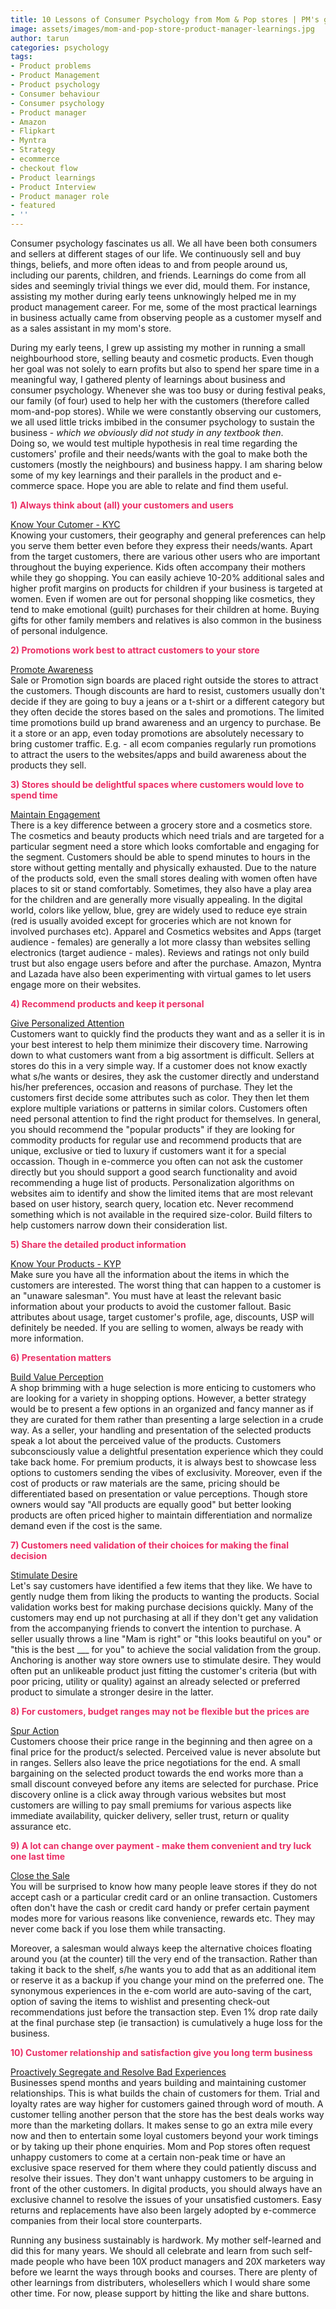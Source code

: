 ```yaml
---
title: 10 Lessons of Consumer Psychology from Mom & Pop stores | PM's guide to business
image: assets/images/mom-and-pop-store-product-manager-learnings.jpg
author: tarun
categories: psychology
tags:
- Product problems
- Product Management
- Product psychology
- Consumer behaviour
- Consumer psychology
- Product manager
- Amazon
- Flipkart
- Myntra
- Strategy
- ecommerce
- checkout flow
- Product learnings
- Product Interview
- Product manager role
- featured
- ''
---
```


Consumer psychology fascinates us all. We all have been both consumers and sellers at different stages of our life. We continuously sell and buy things, beliefs, and more often ideas to and from people around us, including our parents, children, and friends. Learnings do come from all sides and seemingly trivial things we ever did, mould them. For instance, assisting my mother during early teens unknowingly helped me in my product management career. For me, some of the most practical learnings in business actually came from observing people as a customer myself and as a sales assistant in my mom's store. 

During my early teens, I grew up assisting my mother in running a small neighbourhood store, selling beauty and cosmetic products. Even though her goal was not solely to earn profits but also to spend her spare time in a meaningful way, I gathered plenty of learnings about business and consumer psychology. Whenever she was too busy or during festival peaks, our family (of four) used to help her with the customers (therefore called mom-and-pop stores). While we were constantly observing our customers, we all used little tricks imbibed in the consumer psychology to sustain the business -  <i>which we obviously did not study in any textbook then</i>. <br>Doing so, we would test multiple hypothesis in real time regarding the customers' profile and their needs/wants with the goal to make both the customers (mostly the neighbours) and business happy. I am sharing below some of my key learnings and their parallels in the product and e-commerce space. Hope you are able to relate and find them useful.

<p style="color: #EA2F65"> <b>1) Always think about (all) your customers and users</b></p>

<u>Know Your Cutomer - KYC</u><br>
Knowing your customers, their geography and general preferences can help you serve them better even before they express their needs/wants. Apart from the target customers, there are various other users who are important throughout the buying experience. Kids often accompany their mothers while they go shopping. You can easily achieve 10-20% additional sales and higher profit margins on products for children if your business is targeted at women. Even if women are out for personal shopping like cosmetics, they tend to make emotional (guilt) purchases for their children at home. Buying gifts for other family members and relatives is also common in the business of personal indulgence.

<p style="color: #EA2F65"> <b>2) Promotions work best to attract customers to your store</b></p>

<u>Promote Awareness</u><br>
Sale or Promotion sign boards are placed right outside the stores to attract the customers. Though discounts are hard to resist, customers usually don't decide if they are going to buy a jeans or a t-shirt or a different category but they often decide the stores based on the sales and promotions. The limited time promotions build up brand awareness and an urgency to purchase. Be it a store or an app, even today promotions are absolutely necessary to bring customer traffic. E.g. - all ecom companies regularly run promotions to attract the users to the websites/apps and build awareness about the products they sell. 

<p style="color: #EA2F65"> <b>3) Stores should be delightful spaces where customers would love to spend time </b></p>

<u>Maintain Engagement</u><br>
There is a key difference between a grocery store and a cosmetics store. The cosmetics and beauty products which need trials and are targeted for a particular segment need a store which looks comfortable and engaging for the segment. Customers should be able to spend minutes to hours in the store without getting mentally and physically exhausted. Due to the nature of the products sold, even the  small stores dealing with women often have places to sit or stand comfortably. Sometimes, they also have a play area for the children and are generally more visually appealing.
In the digital world, colors like yellow, blue, grey are widely used to reduce eye strain (red is usually avoided except for groceries which are not known for involved purchases etc). Apparel and Cosmetics websites and Apps (target audience - females) are generally a lot more classy than websites selling electronics (target audience - males).  Reviews and ratings not only build trust but also engage users before and after the purchase. Amazon, Myntra and Lazada have also been experimenting with virtual games to let users engage more on their websites.

<p style="color: #EA2F65"> <b>4)  Recommend products and keep it personal</b></p>

<u>Give Personalized Attention</u> <br>
Customers want to quickly find the products they want and as a seller it is in your best interest to help them minimize their discovery time. Narrowing down to what customers want from a big assortment is difficult. Sellers at stores do this in a very simple way.  If a customer does not know exactly what s/he wants or desires, they ask the customer directly and understand his/her preferences, occasion and reasons of purchase. They let the customers first decide some attributes such as color. They then let them explore multiple variations or patterns in similar colors. Customers often need personal attention to find the right product for themselves. In general, you should recommend the "popular products" if they are looking for commodity products for regular use and recommend products that are unique, exclusive or tied to luxury if customers want it for a special occassion.
Though in e-commerce you often can not ask the customer directly but you should support a good search functionality and avoid recommending a huge list of products. Personalization algorithms on websites aim to identify and show the limited items that are most relevant based on user history, search query, location etc. Never recommend something which is not available in the required size-color. Build filters to help customers narrow down their consideration list.

<p style="color: #EA2F65"> <b>5) Share the detailed product information </b></p>

<u>Know Your Products - KYP</u><br>
Make sure you have all the information about the items in which the customers are interested.
The worst thing that can happen to a customer is an "unaware salesman". You must have at least the relevant basic information about your products to avoid the customer fallout. Basic attributes about usage, target customer's profile, age, discounts, USP will definitely be needed. If you are selling to women, always be ready with more information. 

<p style="color: #EA2F65"> <b>6) Presentation matters </b></p>

<u>Build Value Perception</u><br>
A shop brimming with a huge selection is more enticing to customers who are looking for a variety in shopping options. 
However, a better strategy would be to present a few options in an organized and fancy manner as if they are curated for them rather than presenting a large selection in a crude way. As a seller, your handling and presentation of the selected products speak a lot about the perceived value of the products. Customers subconsciously value a delightful presentation experience which they could take back home. For premium products, it is always best to showcase less options to customers sending the vibes of exclusivity.
Moreover, even if the cost of products or raw materials are the same, pricing should be differentiated based on presentation or value perceptions. Though store owners would say "All products are equally good" but better looking products are often priced higher to maintain differentiation and normalize demand even if the cost is the same.

<p style="color: #EA2F65"> <b>7) Customers need validation of their choices for making the final decision</b></p>

<u>Stimulate Desire</u> <br>
Let's say customers have identified a few items that they like. We have to gently nudge them from liking the products to wanting the products. Social validation works best for making purchase decisions quickly.  Many of the customers may end up not purchasing at all if they don't get any validation from the accompanying friends to convert the intention to purchase. A seller usually throws a line "Mam is right" or "this looks beautiful on you" or "this is the best ___ for you" to achieve the social validation from the group. Anchoring is another way  store owners use to stimulate desire. They would often put an unlikeable product just fitting the customer's criteria (but with poor pricing, utility or quality) against an already selected or preferred product to simulate a stronger desire in the latter.

<p style="color: #EA2F65"> <b>8) For customers, budget ranges may not be flexible but the prices are</b></p>

<u>Spur Action</u><br>
Customers choose their price range in the beginning and then agree on a final price for the product/s selected. Perceived value is never absolute but in ranges. Sellers also leave the price negotiations for the end. A small bargaining on the selected product towards the end works more than a small discount conveyed before any items are selected for purchase. Price discovery online is a click away through various websites but most customers are willing to pay small premiums for various aspects like immediate availability, quicker delivery, seller trust, return or quality assurance etc.

<p style="color: #EA2F65"> <b>9) A lot can change over payment - make them convenient and try luck one last time</b></p>

<u>Close the Sale</u> <br>
You will be surprised to know how many people leave stores if they do not accept cash or a particular credit card or an online transaction. Customers often don't have the cash or credit card handy or prefer certain payment modes more for various reasons like convenience, rewards etc. They may never come back if you lose them while transacting. 

Moreover, a salesman would always keep the alternative choices floating around you (at the counter) till the very end of the transaction. Rather than taking it back to the shelf, s/he wants you to add that as an additional item or reserve it as a backup if you change your mind on the preferred one. The synonymous experiences in the e-com world are auto-saving of the cart, option of saving the items to wishlist and presenting check-out recommendations just before the transaction step. Even 1% drop rate daily at the final purchase step (ie transaction) is cumulatively a huge loss for the business.

<p style="color: #EA2F65"> <b>10) Customer relationship and satisfaction give you long term business </b></p>

<u>Proactively Segregate and Resolve Bad Experiences</u> <br>
Businesses spend months and years building and maintaining customer relationships. This is what builds the chain of customers for them. Trial and loyalty rates are way higher for customers gained through word of mouth. A customer telling another person that the store has the best deals works way more than the marketing dollars. It makes sense to go an extra mile every now and then to entertain some loyal customers beyond your work timings or by taking up their phone enquiries. Mom and Pop stores often request unhappy customers to come at a certain non-peak time or have an exclusive space reserved for them where they could patiently discuss and resolve their issues. They don't want unhappy customers to be arguing in front of the other customers. In digital products, you should always have an exclusive channel to resolve the issues of your unsatisfied customers. Easy returns and replacements have also been largely adopted by e-commerce companies from their local store counterparts.

Running any business sustainably is hardwork. My mother self-learned and did this for many years. We should all celebrate and learn from such self-made people who have been 10X product managers and 20X marketers way before we learnt the ways through books and courses. 
There are plenty of other learnings from distributers, wholesellers which I would share some other time.
For now, please support by hitting the like and share buttons.